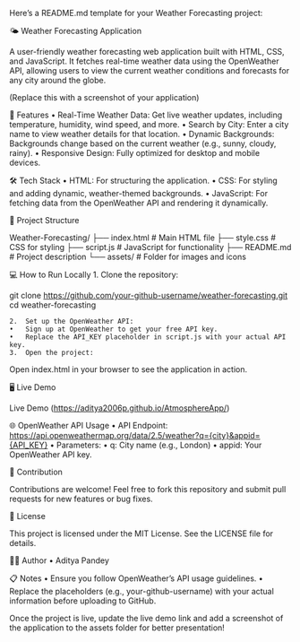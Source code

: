 Here’s a README.md template for your Weather Forecasting project:

🌤️ Weather Forecasting Application

A user-friendly weather forecasting web application built with HTML, CSS, and JavaScript. It fetches real-time weather data using the OpenWeather API, allowing users to view the current weather conditions and forecasts for any city around the globe.

(Replace this with a screenshot of your application)

🚀 Features
	•	Real-Time Weather Data: Get live weather updates, including temperature, humidity, wind speed, and more.
	•	Search by City: Enter a city name to view weather details for that location.
	•	Dynamic Backgrounds: Backgrounds change based on the current weather (e.g., sunny, cloudy, rainy).
	•	Responsive Design: Fully optimized for desktop and mobile devices.

🛠️ Tech Stack
	•	HTML: For structuring the application.
	•	CSS: For styling and adding dynamic, weather-themed backgrounds.
	•	JavaScript: For fetching data from the OpenWeather API and rendering it dynamically.

📂 Project Structure

Weather-Forecasting/
├── index.html        # Main HTML file
├── style.css         # CSS for styling
├── script.js         # JavaScript for functionality
├── README.md         # Project description
└── assets/           # Folder for images and icons

💻 How to Run Locally
	1.	Clone the repository:

git clone https://github.com/your-github-username/weather-forecasting.git
cd weather-forecasting


	2.	Set up the OpenWeather API:
	•	Sign up at OpenWeather to get your free API key.
	•	Replace the API_KEY placeholder in script.js with your actual API key.
	3.	Open the project:
Open index.html in your browser to see the application in action.

🖥️ Live Demo

Live Demo
(https://aditya2006p.github.io/AtmosphereApp/)

🌐 OpenWeather API Usage
	•	API Endpoint:
https://api.openweathermap.org/data/2.5/weather?q={city}&appid={API_KEY}
	•	Parameters:
	•	q: City name (e.g., London)
	•	appid: Your OpenWeather API key.

🤝 Contribution

Contributions are welcome! Feel free to fork this repository and submit pull requests for new features or bug fixes.

📜 License

This project is licensed under the MIT License. See the LICENSE file for details.

🧑‍💻 Author
	•	Aditya Pandey

📋 Notes
	•	Ensure you follow OpenWeather’s API usage guidelines.
	•	Replace the placeholders (e.g., your-github-username) with your actual information before uploading to GitHub.

Once the project is live, update the live demo link and add a screenshot of the application to the assets folder for better presentation!
